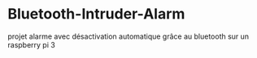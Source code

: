 # Bluetooth-Intruder-Alarm
projet alarme avec désactivation automatique grâce au bluetooth sur un raspberry pi 3
